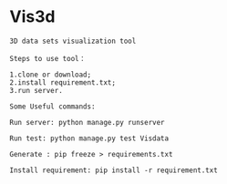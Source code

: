 # Vis3d

    3D data sets visualization tool

    Steps to use tool：

    1.clone or download;
    2.install requirement.txt;
    3.run server.

    Some Useful commands:

    Run server: python manage.py runserver

    Run test: python manage.py test Visdata

    Generate : pip freeze > requirements.txt

    Install requirement: pip install -r requirement.txt
